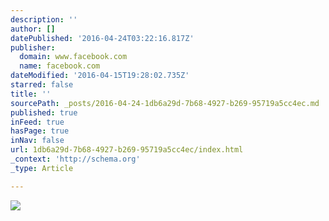 ```yaml
---
description: ''
author: []
datePublished: '2016-04-24T03:22:16.817Z'
publisher:
  domain: www.facebook.com
  name: facebook.com
dateModified: '2016-04-15T19:28:02.735Z'
starred: false
title: ''
sourcePath: _posts/2016-04-24-1db6a29d-7b68-4927-b269-95719a5cc4ec.md
published: true
inFeed: true
hasPage: true
inNav: false
url: 1db6a29d-7b68-4927-b269-95719a5cc4ec/index.html
_context: 'http://schema.org'
_type: Article

---
```

![](https://scontent.xx.fbcdn.net/hphotos-frc3/v/t1.0-9/1391622_701768393169202_1510820081_n.jpg?oh=4b834986eb9ba3e8fcc09fb9ad646970&oe=577FB63E)